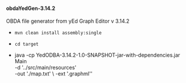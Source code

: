 <h4>obdaYedGen-3.14.2</h5>

 OBDA file generator from yEd Graph Editor v 3.14.2

 - ``` mvn clean install assembly:single ```
 - ``` cd target ```
 
 -  java -cp YedODBA-3.14.2-1.0-SNAPSHOT-jar-with-dependencies.jar Main  \
   -d   '../src/main/resources'                                          \
   -out './map.txt'                                                      \ 
   -ext '.graphml''

